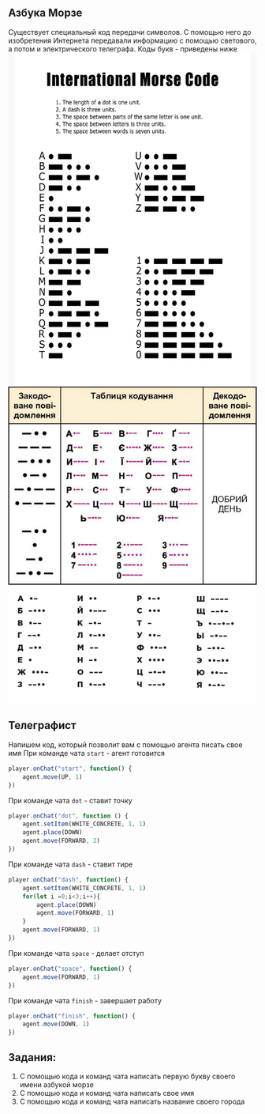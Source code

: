 ## Азбука Морзе
Существует специальный код передачи символов. С помощью него до изобретения Интернета передавали информацию с помощью светового, а потом и электрического телеграфа.  Коды букв - приведены ниже
<img src = './img/morse_code_en.jpeg' width = 600> 
<img src = './img/morse_code_ua.jpeg' width = 600>  
<img src = './img/morse_code_ru.jpeg' width = 600>  

## Телеграфист
Напишем код, который позволит вам с помощью агента писать свое имя
При команде чата `start` - агент готовится
```js
player.onChat("start", function() {
    agent.move(UP, 1)
})
```
При команде чата `dot` - ставит точку
```js
player.onChat("dot", function () {
    agent.setItem(WHITE_CONCRETE, 1, 1)
    agent.place(DOWN)
    agent.move(FORWARD, 2)
})
```
При команде чата `dash`  - ставит тире
```js
player.onChat("dash", function() {
    agent.setItem(WHITE_CONCRETE, 1, 1)
    for(let i =0;i<3;i++){
        agent.place(DOWN)
        agent.move(FORWARD, 1)
    }
    agent.move(FORWARD, 1)
})
```

При команде чата `space` - делает отступ

```js
player.onChat("space", function() {
    agent.move(FORWARD, 1)
})
```

При команде чата `finish` - завершает работу
```js
player.onChat("finish", function() {
    agent.move(DOWN, 1)
})
```

## Задания: 
1. С помощью кода и команд чата написать первую букву своего имени азбукой морзе
2. С помощью кода и команд чата написать свое имя
3. С помощью кода и команд чата написать название своего города